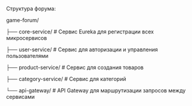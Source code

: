 Структура форума:

game-forum/

├── core-service/              # Сервис Eureka для регистрации всех микросервисов 

├── user-service/              # Сервис для авторизации и управления пользователями

├── product-service/           # Сервис для создания товаров

├── category-service/          # Сервис для категорий

└── api-gateway/               # API Gateway для маршрутизации запросов между сервисами
